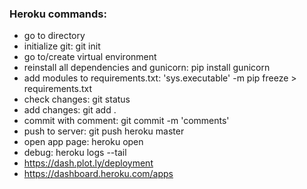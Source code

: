 ### Heroku commands:

* go to directory
* initialize git: git init
* go to/create virtual environment
* reinstall all dependencies and gunicorn: pip install gunicorn
* add modules to requirements.txt: 'sys.executable' -m pip freeze > requirements.txt
* check changes: git status
* add changes: git add .
* commit with comment: git commit -m 'comments'
* push to server: git push heroku master
* open app page: heroku open
* debug: heroku logs --tail
* https://dash.plot.ly/deployment
* https://dashboard.heroku.com/apps



